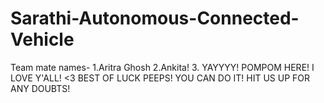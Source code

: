 # Sarathi-Autonomous-Connected-Vehicle

Team mate names-
1.Aritra Ghosh
2.Ankita!
3. YAYYYY! POMPOM HERE! I LOVE Y'ALL! <3 BEST OF LUCK PEEPS! YOU CAN DO IT! HIT US UP FOR ANY DOUBTS! 
